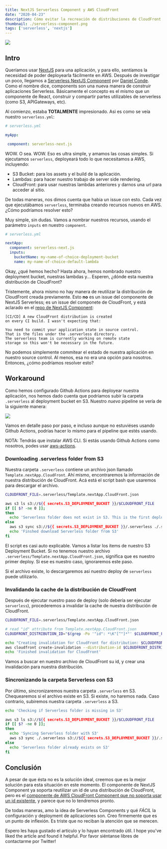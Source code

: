 ```yaml
---
title: NextJS Serverless Component y AWS CloudFront
date: "2020-04-23"
description: Cómo evitar la recreación de distribuciones de CloudFront con cada deploy del Componente de Serverless de NextJS
thumbnail: ./serverless-component.png
tags: ['serverless', 'nextjs']
---
```


![](./serverless-component.png)

## Intro

Queríamos usar [NextJS](https://nextjs.org/) para una aplicación, y para ello, sentíamos la necesidad de poder deployearla fácilmente en AWS. Después de investigar un poco, llegamos a [Serverless NextJS Component](https://serverless.com/blog/serverless-nextjs/) por [Daniel Conde](https://twitter.com/dcondemarin). Como el nombre dice, components son una nueva manera de construir aplicaciones Serverless. Básicamente el concepto es el mismo que un componente de React, construir y compartir partes utilizables de serverless (como S3, APIGateways, etc).

Al comienzo, estaba **TOTALMENTE** impresionado. Asi es como se veía nuestro `serverless.yml`:

```yml
# serverless.yml

myApp:

 component: serverless-next.js
```

WOW. O sea. WOW. Eso es ultra simple, y amamos las cosas simples. Si ejecutamos `serverless`, deployeará todo lo que necesitamos a AWS, incluyendo:

- S3 Bucket: para los assets y el build de la aplicación.
- Lambdas: para hacer nuestro trabajo de server side rendering.
- CloudFront: para usar nuestras lambdas anteriores y darnos una url para acceder al sitio.

De todas maneras, nos dimos cuenta que habia un issue con esto. Cada vez que ejecutábamos `serverless`, terminaba creando recursos nuevos en AWS. ¿Cómo podríamos resolver esto? 

Muy simple, sin dudas. Vamos a nombrar nuestros recursos, usando el parámetro `inputs` en nuestro `component`.

```yml
# serverless.yml

nextApp:
  component: serverless-next.js
  inputs:
    bucketName: my-name-of-choice-deployment-bucket
    name: my-name-of-choice-default-lambda
```

Okay, ¿qué hemos hecho? Hasta ahora, hemos nombrado nuestro deployment bucket, nuestras lambdas y... Esperen, ¿dónde esta nuestra distribución de CloudFront? 

Tristemente, ahora mismo no hay manera de reutilizar la distribución de CloudFront creada previamente. Esto **no** es un issue del componente de NextJS Serverless; es un issue del componete de CloudFront, y está aclarado en el [repo de NextJS Component](https://github.com/danielcondemarin/serverless-next.js/tree/master/packages/serverless-nextjs-component#cicd-a-new-cloudfront-distribution-is-created-on-every-ci-build-i-wasnt-expecting-that):

    [CI/CD] A new CloudFront distribution is created 
    on every CI build. I wasn't expecting that:
   
    You need to commit your application state in source control. 
    That is the files under the .serverless directory. 
    The serverless team is currently working on remote state 
    storage so this won't be necessary in the future.

No podemos simplemente commitear el estado de nuestra aplicación en nuestro source control. Al menos, esa no era una opción para nosotros. Entonces, ¿cómo podríamos resolver esto?

## Workaround

Como hemos configurado Github Actions para deployear nuestra aplicación, nos hemos dado cuenta que podríamos subir la carpeta `.serverless` al deployment bucket en S3. Nuestro _nuevo_ pipeline se vería de la siguiente manera:

![](./pipeline.png)

Vamos en detalle paso por paso, e incluso aunque no estuviéses usando Github Actions, podrías hacer lo mismo para el pipeline que estés usando.

NOTA: Tendrás que instalar AWS CLI. Si estás usando Github Actions como nosotros, podes usar [aws-actions](https://github.com/aws-actions/configure-aws-credentials).

### Downloading .serverless folder from S3

Nuestra carpeta `.serverless` contiene un archivo json llamado `Template.nextApp.CloudFront`. Ahí mismo, encontraremos la información de nuestra distribución de CloudFront. Acá está el script bash que usaremos para descargar el archivo. 

```bash
CLOUDFRONT_FILE=.serverless/Template.nextApp.CloudFront.json

aws s3 ls s3://${{ secrets.S3_DEPLOYMENT_BUCKET }}/$CLOUDFRONT_FILE
if [[ $? -ne 0 ]]; 
then
  echo 'Serverless folder does not exist in S3. This is the first deploy in this environment.'
else
  aws s3 sync s3://${{ secrets.S3_DEPLOYMENT_BUCKET }}/.serverless ./.serverless
  echo 'Finshed download Serverless folder from S3'
fi
```

El script es casi auto explicable. Vamos a listar los items de nuestro S3 Deployment Bucket. Si no tenemos nuestro archivo `.serverless/Template.nextApp.CloudFront.json`, significa que es nuestro primer deploy. Si ese es nuestro caso, ignoraremos este paso.

Si el archivo existe, lo descargaremos asi nuestro deploy de `serverless` puede utilizarlo.

### Invalidando la cache de la distribución de CloudFront

Después de ejecutar nuestro paso de deploy (solo debería ser ejecutar `serverless`), procederemos a invalidar la cache de nuestra distribución de CloudFront.

```bash
CLOUDFRONT_FILE=.serverless/Template.nextApp.CloudFront.json

# read "id" attribute from Template.nextApp.CloudFront.json
CLOUDFRONT_DISTRIBUTION_ID="$(grep -Po '"id": *\K"[^"]*"' $CLOUDFRONT_FILE | sed "s/\"//g")" 

echo "Creating invalidation for CloudFront for distribution: $CLOUDFRONT_DISTRIBUTION_ID"
aws cloudfront create-invalidation --distribution-id $CLOUDFRONT_DISTRIBUTION_ID --paths '/*';
echo 'Finished invalidation for CloudFront'
```

Vamos a buscar en nuestro archivo de CloudFront su id, y crear una invalidación para nuestra distribución.

### Sincronizando la carpeta Serverless con S3

Por último, sincronizaremos nuestra carpeta `.serverless` en S3. Chequearemos si el archivo existe en S3. Si existe, no haremos nada. Caso contrario, subiremos nuestra carpeta `.serverless` a S3.

```bash
echo 'Checking if Serverless folder is missing in S3'

aws s3 ls s3://${{ secrets.S3_DEPLOYMENT_BUCKET }}/$CLOUDFRONT_FILE
if [[ $? -ne 0 ]]; 
then
  echo 'Syncing Serverless folder with S3'
  aws s3 sync ./.serverless s3://${{ secrets.S3_DEPLOYMENT_BUCKET }}/.serverless
else
  echo 'Serverless folder already exists on S3'
fi
```

## Conclusión

A pesar de que ésta no es la solución ideal, creemos que es la mejor solución para esta situación en este momento. El componente de NextJS Component ya soporta reutilizar un id de una distribución de CloudFront, pero es el [componente de AWS CloudFront Component que no soporta usar un id existente](https://github.com/serverless-components/aws-cloudfront/issues/11), y parece que no lo tendremos pronto.

De todas maneras, amo la idea de Serverless Components y qué *FÁCIL* la configuración y deployment de aplicaciones son. Creo firmemente que es un punto de inflexión. Es triste que no reciban la atención que se merecen.

Espero les haya gustado el artículo y lo hayan encontrado útil. I hope you've liked the article and found it helpful. Por favor siéntanse libres de contactarme por Twitter!